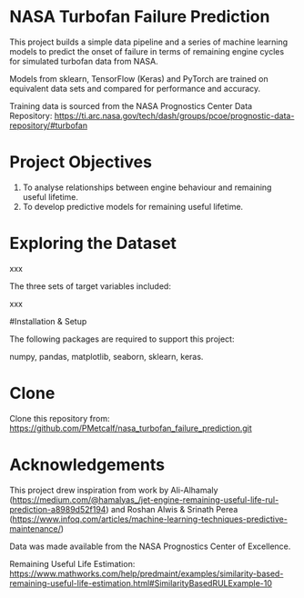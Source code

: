 # NASA Turbofan Failure Prediction

This project builds a simple data pipeline and a series of machine learning models to predict the onset of failure in terms of remaining engine cycles for simulated turbofan data from NASA. 

Models from sklearn, TensorFlow (Keras) and PyTorch are trained on equivalent data sets and compared for performance and accuracy.

Training data is sourced from the NASA Prognostics Center Data Repository: https://ti.arc.nasa.gov/tech/dash/groups/pcoe/prognostic-data-repository/#turbofan

# Project Objectives

1. To analyse relationships between engine behaviour and remaining useful lifetime.
2. To develop predictive models for remaining useful lifetime.

# Exploring the Dataset

xxx

The three sets of target variables included:

xxx

#Installation & Setup

The following packages are required to support this project:

numpy, pandas, matplotlib, seaborn, sklearn, keras.

# Clone

Clone this repository from: https://github.com/PMetcalf/nasa_turbofan_failure_prediction.git

# Acknowledgements

This project drew inspiration from work by Ali-Alhamaly (https://medium.com/@hamalyas_/jet-engine-remaining-useful-life-rul-prediction-a8989d52f194) and Roshan Alwis & Srinath Perea (https://www.infoq.com/articles/machine-learning-techniques-predictive-maintenance/)

Data was made available from the NASA Prognostics Center of Excellence.

Remaining Useful Life Estimation: https://www.mathworks.com/help/predmaint/examples/similarity-based-remaining-useful-life-estimation.html#SimilarityBasedRULExample-10
